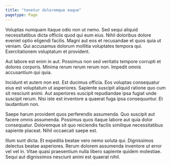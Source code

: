 ```yaml
---
title: "tenetur doloremque eaque"
pagetype: Page
---
```

Voluptas numquam itaque odio non ut nemo. Sed sequi aliquid necessitatibus dicta officiis quod qui eum eius. Nihil doloribus dolore eveniet optio eligendi facilis. Magni aut eos et recusandae et quos quia ut veniam. Qui accusamus dolorum mollitia voluptates tempora qui. Exercitationem voluptatum et provident.

Aut labore est enim in aut. Possimus non sed veritatis tempore corrupti et dolores corporis. Minima rerum rerum rerum non. Impedit omnis accusantium qui quia.

Incidunt et autem non est. Est ducimus officia. Eos voluptas consequatur eius est voluptatum ut asperiores. Sapiente suscipit aliquid ratione quo cum sit nesciunt animi.
Aut asperiores suscipit repudiandae ipsa fugiat unde suscipit rerum. Nisi iste est inventore a quaerat fuga ipsa consequuntur. Et laudantium non.

Saepe harum provident quos perferendis assumenda. Quo suscipit aut facere omnis assumenda. Possimus quos itaque labore aut quia dolor consequatur. Doloremque sit quo reiciendis facilis similique necessitatibus sapiente placeat. Nihil occaecati saepe est.

Illum sunt dicta. Et expedita beatae vero nemo soluta qui. Dignissimos delectus beatae asperiores. Rerum dolorem assumenda inventore ut error vel vel in. Vitae quasi praesentium nulla libero sapiente quidem molestiae. Sequi aut dignissimos nesciunt animi est quaerat nihil.
